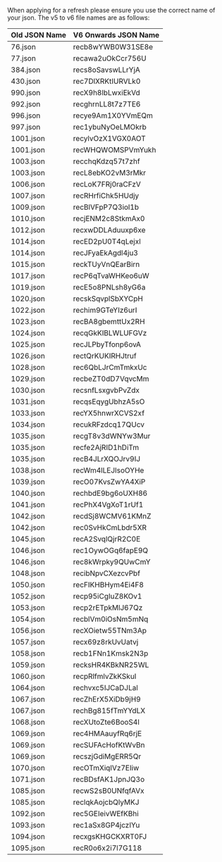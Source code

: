 When applying for a refresh please ensure you use the correct name of your json. The v5 to v6 file names are as follows:

| Old JSON Name | V6 Onwards JSON Name |
|---------------|------------------------|
| 76.json     | recb8wYWB0W31SE8e      |
| 77.json     | recawa2uOkCcr756U      |
| 384.json    | recs8oSavswLLrYjA      |
| 430.json    | rec7DlXRKtIURVLk0      |
| 990.json    | recX9h8lbLwxiEkVd      |
| 992.json    | recghrnLL8t7z7TE6      |
| 996.json    | recye9Am1X0YVmEQm      |
| 997.json    | rec1ybuNyOeLMOkrb      |
| 1001.json   | recylvOzX1VGX0AOT      |
| 1001.json   | recWHQWOMSPVmYukh      |
| 1003.json   | recchqKdzq57t7zhf      |
| 1003.json   | recL8ebKO2vM3rMkr      |
| 1006.json   | recLoK7FRj0raCFzV      |
| 1007.json   | recRHrfiChk5HUdjy      |
| 1009.json   | recBlVFpP7Q3iol1b      |
| 1010.json   | recjENM2c8StkmAx0      |
| 1012.json   | recxwDDLAduuxp6xe      |
| 1014.json   | recED2pU0T4qLejxl      |
| 1014.json   | recJFyaEkAgdl4ju3      |
| 1015.json   | reckTUyVnQEarBirn      |
| 1017.json   | recP6qTvaWHKeo6uW      |
| 1019.json   | recE5o8PNLsh8yG6a      |
| 1020.json   | recskSqvplSbXYCpH      |
| 1022.json   | rechim9GTeYIz6urI      |
| 1023.json   | recBA8gbemttUx2RH      |
| 1024.json   | recqGkKIBLWLUFGVz      |
| 1025.json   | recJLPbyTfonp6ovA      |
| 1026.json   | rectQrKUKIRHJtruf      |
| 1028.json   | rec6QbLJrCmTmkxUc      |
| 1029.json   | recbeZT0dD7VqvcMm      |
| 1030.json   | recsnfLsxgvbPvZdx      |
| 1031.json   | recqsEqygUbhzA5sO      |
| 1033.json   | recYX5hnwrXCVS2xf      |
| 1034.json   | recukRFzdcq17QUcv      |
| 1035.json   | recgT8v3dWNYw3Mur      |
| 1035.json   | recfe2AjRID1hDiTm      |
| 1035.json   | recB4JLrXQOJrv9IJ      |
| 1038.json   | recWm4lLEJIsoOYHe      |
| 1039.json   | recO07KvsZwYA4XiP      |
| 1040.json   | rechbdE9bg6oUXH86      |
| 1041.json   | recPhX4VgXoT1rUf1      |
| 1042.json   | recdSj8WCMV61KMnZ      |
| 1042.json   | rec0SvHkCmLbdr5XR      |
| 1045.json   | recA2SvqlQjrR2C0E      |
| 1046.json   | rec1OywOGq6fapE9Q      |
| 1046.json   | rec8kWrpky9QUwCmY      |
| 1048.json   | recibNpvCXezcvPbf      |
| 1050.json   | recFIKHBHym4Ei4F8      |
| 1052.json   | recp95iCgIuZ8KOv1      |
| 1053.json   | recp2rETpkMlJ67Qz      |
| 1054.json   | recblVm0iOsNm5mNq      |
| 1056.json   | recXOietw55TNm3Ap      |
| 1057.json   | recx69z8rkUvUatvj      |
| 1058.json   | recb1FNn1Kmsk2N3p      |
| 1059.json   | recksHR4KBkNR25WL      |
| 1060.json   | recpRlfmlvZkKSkuI      |
| 1064.json   | rechvxc5IJCaDJLal      |
| 1067.json   | recZhErX5XiDb9jH9      |
| 1067.json   | rechBg815fTmYYdLX      |
| 1068.json   | recXUtoZte6BooS4l      |
| 1069.json   | rec4HMAauyfRq6rjE      |
| 1069.json   | recSUFAcHofKtWvBn      |
| 1069.json   | recszjGdiMgERR5Qr      |
| 1070.json   | recOTmXiqIVz7EIiw      |
| 1071.json   | recBDsfAK1JpnJQ3o      |
| 1085.json   | recwS2sB0UNfqfAVx      |
| 1085.json   | reclqkAojcbQlyMKJ      |
| 1092.json   | rec5GEIeivWEfKBhi      |
| 1093.json   | rec1aSx8GP4jczIYu      |
| 1094.json   | recxgsKHGCKXRT0FJ      |
| 1095.json   | recR0o6x2i7l7G118      |
